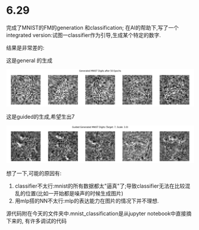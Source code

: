 # 6.29

完成了MNIST的FM的generation 和classification; 在AI的帮助下,写了一个integrated version:试图一classifier作为引导,生成某个特定的数字.

结果是非常差的:

这是general 的生成

![myplot](6.29.assets/myplot.png)

这是guided的生成,希望生出7

![myplot7](6.29.assets/myplot7.png)

想了一下,可能的原因有:

1.   classifier不太行:mnist的所有数据都太"逼真"了;导致classifier无法在比较混乱的位置(比如一开始都是噪声的时候生成图片)
2.   用mlp搭的NN不太行:mlp的表达能力在图片的情况下并不理想.

源代码附在今天的文件夹中.mnist_classification是从jupyter notebook中直接摘下来的, 有许多调试的代码